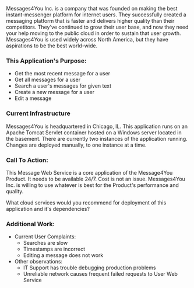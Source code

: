 Messages4You Inc. is a company that was founded on making the best instant-messenger platform for internet users. They successfully
created a messaging platform that is faster and delivers higher quality than their competitors. They've continued to grow their user base, and now they need your help moving to the public cloud
in order to sustain that user growth. Messages4You is used widely across North America, but they have aspirations to be the best world-wide.

### This Application's Purpose: 
* Get the most recent message for a user
* Get all messages for a user
* Search a user's messages for given text
* Create a new message for a user
* Edit a message

### Current Infrastructure
Messages4You is headquartered in Chicago, IL. 
This application runs on an Apache Tomcat Servlet container hosted on a Windows server located in the basement.
There are currently two instances of the application running. Changes are deployed manually, to one instance at a time.

### Call To Action:
This Message Web Service is a core application of the Message4You Product. It needs to be available 24/7.
Cost is not an issue. Messages4You Inc. is willing to use whatever is best for the Product's performance and quality. 

What cloud services would you recommend for deployment of this application and it's dependencies?

### Additional Work:
* Current User Complaints:
    * Searches are slow
    * Timestamps are incorrect
    * Editing a message does not work
* Other observations:
    * IT Support has trouble debugging production problems
    * Unreliable network causes frequent failed requests to User Web Service
